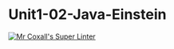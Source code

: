# Unit1-02-Java-Einstein
[![Mr Coxall's Super Linter](https://github.com/ICS4U-Programming-SantiagoHewettSH/Unit1-02-Java-Einstein/workflows/Mr%20Coxall's%20Super%20Linter/badge.svg)](https://github.com/ICS4U-Programming-SantiagoHewettSH/Unit1-02-Java-Einstein/actions/)
